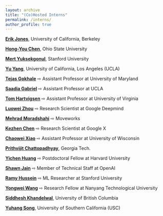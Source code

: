 ```yaml
---
layout: archive
title: "(Co)Hosted Interns"
permalink: /interns/
author_profile: true
---
```


**[Erik Jones](https://people.eecs.berkeley.edu/~erjones/)**, University of California, Berkeley

**[Hong-You Chen](https://sites.google.com/view/hongyouc/about-me)**, Ohio State University

**[Mert Yuksekgonul](https://mertyg.github.io/)**, Stanford University

**[Yu Yang](https://sites.google.com/g.ucla.edu/yuyang/home)**, University of California, Los Angeles (UCLA)

**[Tejas Gokhale](https://www.tejasgokhale.com/)** &#8680; Assistant Professor at University of Maryland

**[Saadia Gabriel](https://saadia-gabriel.github.io/)** &#8680; Assistant Professor at UCLA

**[Tom Hartvigsen](https://www.tomhartvigsen.com/)** &#8680; Assistant Professor at University of Virginia

**[Luowei Zhou](https://luoweizhou.github.io/)** &#8680; Research Scientist at Google Deepmind

**[Mehrad Moradshahi](http://web.stanford.edu/~mehrad/)** &#8680; Moveworks

**[Kezhen Chen](https://www.kezhenchen.net/)** &#8680; Research Scientist at Google X

**[Chaowei Xiao](http://www-personal.umich.edu/~xiaocw/)** &#8680; Assistant Professor at University of Wisconsin

**[Prithvijit Chattopadhyay](https://prithv1.xyz/)**, Georgia Tech.

**[Yichen Huang](https://scholar.google.ca/citations?user=F8eblNsAAAAJ&hl=en)** &#8680; Postdoctoral Fellow at Harvard University

**[Shawn Jain](https://darkmatter08.github.io/)** &#8680; Member of Technical Staff at OpenAI

**[Ramy Hussein](https://scholar.google.ca/citations?user=lc3lgegAAAAJ&hl=en)** &#8680; ML Researcher at Stanford University

**[Yongwei Wang](https://sg.linkedin.com/in/yongwei-wang-9827998b)** &#8680; Research Fellow at Nanyang Technological University

**[Siddhesh Khandelwal](https://siddheshk.github.io/)**, University of British Columbia

**[Yuhang Song](https://scholar.google.com/citations?user=PaPfxpoAAAAJ&hl=en)**, University of Southern California (USC)